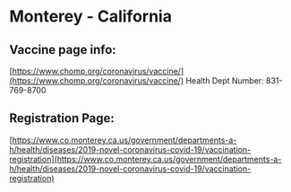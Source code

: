 # Monterey - California

## Vaccine page info:
[https://www.chomp.org/coronavirus/vaccine/](https://www.chomp.org/coronavirus/vaccine/) 
Health Dept Number: 831-769-8700

## Registration Page:
[https://www.co.monterey.ca.us/government/departments-a-h/health/diseases/2019-novel-coronavirus-covid-19/vaccination-registration](https://www.co.monterey.ca.us/government/departments-a-h/health/diseases/2019-novel-coronavirus-covid-19/vaccination-registration)
